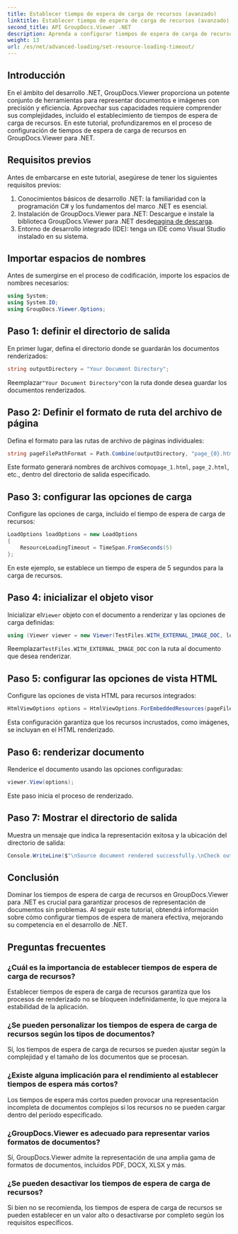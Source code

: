 ```yaml
---
title: Establecer tiempo de espera de carga de recursos (avanzado)
linktitle: Establecer tiempo de espera de carga de recursos (avanzado)
second_title: API GroupDocs.Viewer .NET
description: Aprenda a configurar tiempos de espera de carga de recursos en GroupDocs.Viewer para .NET de manera eficiente. Representación maestra de documentos con precisión y estabilidad.
weight: 13
url: /es/net/advanced-loading/set-resource-loading-timeout/
---
```

## Introducción
En el ámbito del desarrollo .NET, GroupDocs.Viewer proporciona un potente conjunto de herramientas para representar documentos e imágenes con precisión y eficiencia. Aprovechar sus capacidades requiere comprender sus complejidades, incluido el establecimiento de tiempos de espera de carga de recursos. En este tutorial, profundizaremos en el proceso de configuración de tiempos de espera de carga de recursos en GroupDocs.Viewer para .NET.
## Requisitos previos
Antes de embarcarse en este tutorial, asegúrese de tener los siguientes requisitos previos:
1. Conocimientos básicos de desarrollo .NET: la familiaridad con la programación C# y los fundamentos del marco .NET es esencial.
2.  Instalación de GroupDocs.Viewer para .NET: Descargue e instale la biblioteca GroupDocs.Viewer para .NET desde[pagina de descarga](https://releases.groupdocs.com/viewer/net/).
3. Entorno de desarrollo integrado (IDE): tenga un IDE como Visual Studio instalado en su sistema.

## Importar espacios de nombres
Antes de sumergirse en el proceso de codificación, importe los espacios de nombres necesarios:
```csharp
using System;
using System.IO;
using GroupDocs.Viewer.Options;
```

## Paso 1: definir el directorio de salida
En primer lugar, defina el directorio donde se guardarán los documentos renderizados:
```csharp
string outputDirectory = "Your Document Directory";
```
 Reemplazar`"Your Document Directory"`con la ruta donde desea guardar los documentos renderizados.
## Paso 2: Definir el formato de ruta del archivo de página
Defina el formato para las rutas de archivo de páginas individuales:
```csharp
string pageFilePathFormat = Path.Combine(outputDirectory, "page_{0}.html");
```
 Este formato generará nombres de archivos como`page_1.html`, `page_2.html`, etc., dentro del directorio de salida especificado.
## Paso 3: configurar las opciones de carga
Configure las opciones de carga, incluido el tiempo de espera de carga de recursos:
```csharp
LoadOptions loadOptions = new LoadOptions
{
    ResourceLoadingTimeout = TimeSpan.FromSeconds(5)
};
```
En este ejemplo, se establece un tiempo de espera de 5 segundos para la carga de recursos.
## Paso 4: inicializar el objeto visor
 Inicializar el`Viewer` objeto con el documento a renderizar y las opciones de carga definidas:
```csharp
using (Viewer viewer = new Viewer(TestFiles.WITH_EXTERNAL_IMAGE_DOC, loadOptions))
```
 Reemplazar`TestFiles.WITH_EXTERNAL_IMAGE_DOC` con la ruta al documento que desea renderizar.
## Paso 5: configurar las opciones de vista HTML
Configure las opciones de vista HTML para recursos integrados:
```csharp
HtmlViewOptions options = HtmlViewOptions.ForEmbeddedResources(pageFilePathFormat);
```
Esta configuración garantiza que los recursos incrustados, como imágenes, se incluyan en el HTML renderizado.
## Paso 6: renderizar documento
Renderice el documento usando las opciones configuradas:
```csharp
viewer.View(options);
```
Este paso inicia el proceso de renderizado.
## Paso 7: Mostrar el directorio de salida
Muestra un mensaje que indica la representación exitosa y la ubicación del directorio de salida:
```csharp
Console.WriteLine($"\nSource document rendered successfully.\nCheck output in {outputDirectory}.");
```

## Conclusión
Dominar los tiempos de espera de carga de recursos en GroupDocs.Viewer para .NET es crucial para garantizar procesos de representación de documentos sin problemas. Al seguir este tutorial, obtendrá información sobre cómo configurar tiempos de espera de manera efectiva, mejorando su competencia en el desarrollo de .NET.
## Preguntas frecuentes
### ¿Cuál es la importancia de establecer tiempos de espera de carga de recursos?
Establecer tiempos de espera de carga de recursos garantiza que los procesos de renderizado no se bloqueen indefinidamente, lo que mejora la estabilidad de la aplicación.
### ¿Se pueden personalizar los tiempos de espera de carga de recursos según los tipos de documentos?
Sí, los tiempos de espera de carga de recursos se pueden ajustar según la complejidad y el tamaño de los documentos que se procesan.
### ¿Existe alguna implicación para el rendimiento al establecer tiempos de espera más cortos?
Los tiempos de espera más cortos pueden provocar una representación incompleta de documentos complejos si los recursos no se pueden cargar dentro del período especificado.
### ¿GroupDocs.Viewer es adecuado para representar varios formatos de documentos?
Sí, GroupDocs.Viewer admite la representación de una amplia gama de formatos de documentos, incluidos PDF, DOCX, XLSX y más.
### ¿Se pueden desactivar los tiempos de espera de carga de recursos?
Si bien no se recomienda, los tiempos de espera de carga de recursos se pueden establecer en un valor alto o desactivarse por completo según los requisitos específicos.